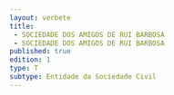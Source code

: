 ```yaml
---
layout: verbete
title:
 - SOCIEDADE DOS AMIGOS DE RUI BARBOSA
 - SOCIEDADE DOS AMIGOS DE RUI BARBOSA
published: true
edition: 1  
type: T
subtype: Entidade da Sociedade Civil
---
```


